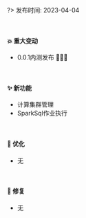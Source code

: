 ?> 发布时间: 2023-04-04

<br/>

#### 💥️ 重大变动

- 0.0.1内测发布 🎉🎉🎉

<br/>

#### ✨ 新功能

- 计算集群管理
- SparkSql作业执行

<br/>

#### 🎨 优化

- 无

<br/>

#### 🐛 修复

- 无
